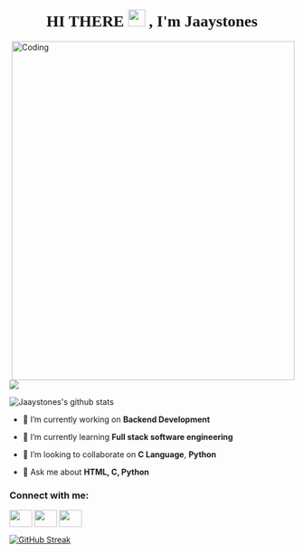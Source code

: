 <h1 style="font-family:script;" align="center"> HI THERE <img src="https://github.com/TheDudeThatCode/TheDudeThatCode/blob/master/Assets/Hi.gif" width="30px">
, I'm Jaaystones</h1>
<img align="right" alt="Coding" width="500" height="600" src=https://user-images.githubusercontent.com/111044396/236078310-f9041d59-6294-44ce-b3fe-29c2c9ff188c.gif>

<p><img align="center" src="https://github-readme-stats.vercel.app/api/top-langs/?username=Jaaystones&layout=compact&theme=dark&hide_border=false" /></p>
<p><img align="center" src="https://github-readme-stats.vercel.app/api?username=Jaaystones&show_icons=true&include_all_commits=true&count_private=true&layout=compact&theme=dark&hide_border=false&border_radius=2&hide=contribs" alt="Jaaystones's github stats" /></p>





- 🔭 I’m currently working on **Backend Development**

- 🌱 I’m currently learning **Full stack software engineering**

- 👯 I’m looking to collaborate on **C Language**, **Python**

- 💬 Ask me about **HTML, C, Python**


</p>

<!--
**Jaaystones/Jaaystones** is a ✨ _special_ ✨ repository because its `README.md` (this file) appears on your GitHub profile.

Here are some ideas to get you started:

- 🔭 I’m currently working on ...
- 🌱 I’m currently learning ...
- 👯 I’m looking to collaborate on ...
- 🤔 I’m looking for help with ...
- 💬 Ask me about ...
- 📫 How to reach me: ...
- 😄 Pronouns: ...
- ⚡ Fun fact: ...
-->

<h3 align="left">Connect with me:</h3>
<p align="left">
<a href="www.twitter.com/Jaaystones" target="blank"><img align="center" src="https://cdn.jsdelivr.net/npm/simple-icons@3.0.1/icons/twitter.svg" alt="" height="30" width="40" /></a>
<a href="https://www.linkedin.com/in/paul-joel-872748127" target="blank"><img align="center" src="https://cdn.jsdelivr.net/npm/simple-icons@3.0.1/icons/linkedin.svg" alt="" height="30" width="40" /></a>
<a href="https://instagram.com/jaaystones?igshid=NDk5N2NlZjQ=" target="blank"><img align="center" src="https://cdn.jsdelivr.net/npm/simple-icons@3.0.1/icons/instagram.svg" alt="" height="30" width="40" /></a>
</p>

[![GitHub Streak](http://github-readme-streak-stats.herokuapp.com?user=Jaaystones&theme=blood-dark&date_format=M%20j%5B%2C%20Y%5D&mode=weekly)](https://git.io/streak-stats)
